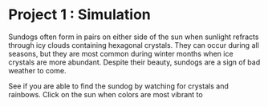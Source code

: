# Project 1 : Simulation

Sundogs often form in pairs on either side of the sun when sunlight refracts through icy clouds containing hexagonal crystals. They can occur during all seasons, but they are most common during winter months when ice crystals are more abundant. Despite their beauty, sundogs are a sign of bad weather to come.

See if you are able to find the sundog by watching for crystals and rainbows. Click on the sun when colors are most vibrant to 
